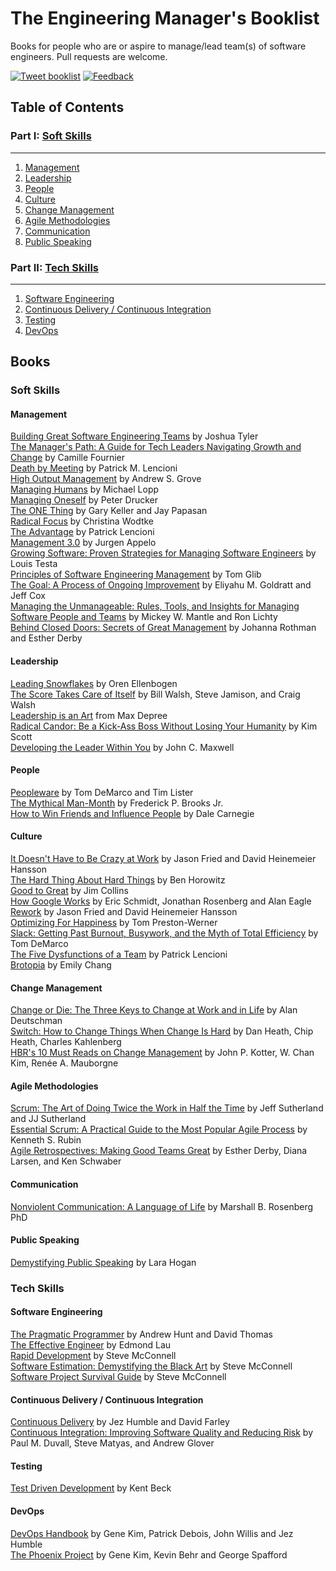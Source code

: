 
# The Engineering Manager's Booklist

Books for people who are or aspire to manage/lead team(s) of software engineers. Pull requests are welcome.

[![Tweet booklist](https://img.shields.io/badge/twitter-tweet-blue.svg)](https://twitter.com/home?status=The%20Engineering%20Manager%27s%20Booklist%20%40jesselpalmer%20https%3A%2F%2Fgithub.com%2Fjesselpalmer%2Fthe-engineering-managers-booklist) [![Feedback](https://img.shields.io/badge/feedback-@jesselpalmer-blue.svg)](https://twitter.com/jesselpalmer)   

## Table of Contents

### Part I: [Soft Skills](#soft-skills)
---
1. [Management](#management)  
1. [Leadership](#leadership)     
1. [People](#people)   
1. [Culture](#culture)   
1. [Change Management](#change-management)    
1. [Agile Methodologies](#agile-methodologies)    
1. [Communication](#communication)   
1. [Public Speaking](#public-speaking)     

### Part II: [Tech Skills](#tech-skills)
---
1. [Software Engineering](#software-engineering)  
1. [Continuous Delivery / Continuous Integration](#continuous-delivery--continuous-integration)  
1. [Testing](#testing)   
1. [DevOps](#DevOps)

## Books

### Soft Skills

#### Management

[Building Great Software Engineering Teams](https://www.amazon.com/Building-Great-Software-Engineering-Teams/dp/1484211340) by Joshua Tyler   
[The Manager's Path: A Guide for Tech Leaders Navigating Growth and Change](https://www.amazon.com/dp/B06XP3GJ7F/ref=dp-kindle-redirect?_encoding=UTF8&btkr=1) by Camille Fournier   
[Death by Meeting](https://www.amazon.com/Death-Meeting-Leadership-Solving-Business/dp/0787968056) by Patrick M. Lencioni  
[High Output Management](https://www.amazon.com/High-Output-Management-Andrew-Grove/dp/0679762884) by Andrew S. Grove  
[Managing Humans](https://www.amazon.com/Managing-Humans-Humorous-Software-Engineering/dp/1484221575) by Michael Lopp  
[Managing Oneself](https://www.amazon.com/Managing-Oneself-Harvard-Business-Classics/dp/142212312X) by Peter Drucker  
[The ONE Thing](https://www.amazon.com/ONE-Thing-Surprisingly-Extraordinary-Results/dp/1885167776) by Gary Keller and Jay Papasan  
[Radical Focus](https://www.amazon.com/Radical-Focus-Achieving-Important-Objectives/dp/0996006028) by Christina Wodtke  
[The Advantage](https://www.amazon.com/Advantage-Organizational-Health-Everything-Business/dp/0470941529) by Patrick Lencioni  
[Management 3.0](https://www.amazon.com/gp/product/0321712471) by Jurgen Appelo  
[Growing Software: Proven Strategies for Managing Software Engineers](https://www.amazon.com/gp/product/1593271832) by Louis Testa  
[Principles of Software Engineering Management](https://www.amazon.com/Principles-Software-Engineering-Management-Gilb/dp/0201192462) by Tom Glib  
[The Goal: A Process of Ongoing Improvement](https://www.amazon.com/Goal-Process-Ongoing-Improvement/dp/0884270610) by Eliyahu M. Goldratt and Jeff Cox  
[Managing the Unmanageable: Rules, Tools, and Insights for Managing Software People and Teams](https://www.amazon.com/dp/032182203X) by Mickey W. Mantle and Ron Lichty  
[Behind Closed Doors: Secrets of Great Management](https://www.amazon.com/Behind-Closed-Doors-Management-Programmers/dp/0976694026) by Johanna Rothman and Esther Derby

#### Leadership

[Leading Snowflakes](http://leadingsnowflakes.com/) by Oren Ellenbogen  
[The Score Takes Care of Itself](https://www.amazon.com/Score-Takes-Care-Itself-Philosophy/dp/1591843472) by Bill Walsh, Steve Jamison, and Craig Walsh  
[Leadership is an Art](https://www.amazon.com/Leadership-Art-Max-Depree/dp/0385512465) from Max Depree  
[Radical Candor: Be a Kick-Ass Boss Without Losing Your Humanity](https://www.amazon.com/Radical-Candor-Kick-Ass-Without-Humanity/dp/1250103509) by Kim Scott  
[Developing the Leader Within You](https://www.amazon.com/Developing-Leader-Within-John-Maxwell/dp/0785281126) by John C. Maxwell  

#### People

[Peopleware](https://www.amazon.com/Peopleware-Productive-Projects-Teams-3rd/dp/0321934113/ref=dp_ob_title_bk) by Tom DeMarco and Tim Lister  
[The Mythical Man-Month](https://www.amazon.com/Mythical-Man-Month-Software-Engineering-Anniversary/dp/0201835959/) by Frederick P. Brooks Jr.  
[How to Win Friends and Influence People](https://www.amazon.com/How-Win-Friends-Influence-People/dp/0671027034) by Dale Carnegie  

#### Culture

[It Doesn't Have to Be Crazy at Work](https://www.amazon.com/gp/product/0062874780/ref=dbs_a_def_rwt_bibl_vppi_i0) by Jason Fried and David Heinemeier Hansson  
[The Hard Thing About Hard Things](https://www.amazon.com/dp/B00DQ845EA) by Ben Horowitz  
[Good to Great](https://www.amazon.com/Good-Great-Some-Companies-Others-ebook/dp/B0058DRUV6) by Jim Collins  
[How Google Works](https://www.amazon.com/How-Google-Works/dp/B00MOZPSYW) by Eric Schmidt, Jonathan Rosenberg and Alan Eagle  
[Rework](https://www.amazon.com/Rework-Jason-Fried-ebook/dp/B002MUAJ2A) by Jason Fried and David Heinemeier Hansson  
[Optimizing For Happiness](https://speakerdeck.com/mojombo/optimizing-for-happiness) by Tom Preston-Werner  
[Slack: Getting Past Burnout, Busywork, and the Myth of Total Efficiency](https://www.amazon.com/Slack-Getting-Burnout-Busywork-Efficiency/dp/0767907698) by Tom DeMarco  
[The Five Dysfunctions of a Team](https://www.amazon.com/Five-Dysfunctions-Team-Leadership-Fable/dp/0787960756) by Patrick Lencioni  
[Brotopia](https://www.amazon.com/Brotopia-Breaking-Boys-Silicon-Valley/dp/0735213534) by Emily Chang  

#### Change Management

[Change or Die: The Three Keys to Change at Work and in Life](https://www.amazon.com/Change-Die-Three-Keys-Work/dp/B000MV8X3I/) by Alan Deutschman  
[Switch: How to Change Things When Change Is Hard](https://www.amazon.com/Switch-Change-Things-When-Hard/dp/B0038NLX9S/) by Dan Heath, Chip Heath, Charles Kahlenberg  
[HBR's 10 Must Reads on Change Management](https://www.amazon.com/Change-Management-including-featured-Leading/dp/1422158004) by John P. Kotter, W. Chan Kim, Renée A. Mauborgne  

#### Agile Methodologies

[Scrum: The Art of Doing Twice the Work in Half the Time](https://www.amazon.com/Scrum-Doing-Twice-Work-Half/dp/038534645X) by Jeff Sutherland and JJ Sutherland  
[Essential Scrum: A Practical Guide to the Most Popular Agile Process](https://www.amazon.com/Essential-Scrum-Practical-Addison-Wesley-Signature/dp/0137043295) by Kenneth S. Rubin  
[Agile Retrospectives: Making Good Teams Great](https://www.amazon.com/dp/B00B03SRJW/) by Esther Derby, Diana Larsen, and Ken Schwaber  

#### Communication
[Nonviolent Communication: A Language of Life](https://www.amazon.com/Nonviolent-Communication-Language-Life-Changing-Relationships/dp/189200528X) by Marshall B. Rosenberg PhD  

#### Public Speaking

[Demystifying Public Speaking](https://alistapart.com/article/demystifying-public-speaking) by Lara Hogan  

### Tech Skills

#### Software Engineering

[The Pragmatic Programmer](https://www.amazon.com/Pragmatic-Programmer-Journeyman-Master/dp/020161622X) by Andrew Hunt and David Thomas  
[The Effective Engineer](https://www.theeffectiveengineer.com/book) by Edmond Lau  
[Rapid Development](https://www.amazon.com/Rapid-Development-Taming-Software-Schedules/dp/1556159005) by Steve McConnell  
[Software Estimation: Demystifying the Black Art](https://www.amazon.com/Software-Estimation-Demystifying-Developer-Practices/dp/0735605351) by Steve McConnell  
[Software Project Survival Guide](https://www.amazon.com/dp/1572316217) by Steve McConnell  

#### Continuous Delivery / Continuous Integration

[Continuous Delivery](https://www.amazon.com/Continuous-Delivery-Deployment-Automation-Addison-Wesley/dp/0321601912) by Jez Humble and David Farley  
[Continuous Integration: Improving Software Quality and Reducing Risk](https://www.amazon.com/gp/product/0321336380) by Paul M. Duvall, Steve Matyas, and Andrew Glover  

#### Testing

[Test Driven Development](https://www.amazon.com/Test-Driven-Development-Kent-Beck/dp/0321146530) by Kent Beck  

#### DevOps

[DevOps Handbook](https://www.amazon.com/DevOps-Handbook-World-Class-Reliability-Organizations/dp/1942788002) by Gene Kim, Patrick Debois, John Willis and Jez Humble  
[The Phoenix Project](https://www.amazon.com/Phoenix-Project-DevOps-Helping-Business-ebook/dp/B00AZRBLHO) by Gene Kim, Kevin Behr and George Spafford  
